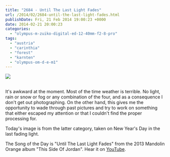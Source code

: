 ```yaml
---
title: "2684 - Until The Last Light Fades"
url: /2014/02/2684-until-the-last-light-fades.html
publishDate: Fri, 21 Feb 2014 19:00:23 +0000
date: 2014-02-21 20:00:23
categories: 
  - "olympus-m-zuiko-digital-ed-12-40mm-f2-8-pro"
tags: 
  - "austria"
  - "carinthia"
  - "forest"
  - "karnten"
  - "olympus-om-d-e-m1"
---
```

<div class="container">
<div class="center"><a target="_blank" href="https://d25zfm9zpd7gm5.cloudfront.net/1200x1200/2014/20140101_152958_lr.jpg"><img src="https://d25zfm9zpd7gm5.cloudfront.net/0600x0600/2014/20140101_152958_lr.jpg" /></a></div>
</div>
<br />

It's awkward at the moment. Most of the time weather is terrible. No light, rain or snow or fog or any combination of the four, and as a consequence I don't get out photographing. On the other hand, this gives me the opportunity to wade through past pictures and try to work on something that either escaped my attention or that I couldn't find the proper processing for.

 Today's image is from the latter category, taken on New Year's Day in the last fading light.

The Song of the Day is "Until The Last Light Fades" from the 2013 Mandolin Orange album "This Side Of Jordan". Hear it on <a href="https://www.youtube.com/watch?v=SyemgO9O2kU" target="_blank">YouTube</a>.
